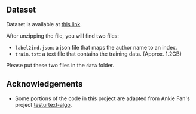 ## Dataset

Dataset is available at [this link](https://drive.google.com/file/d/1OYc1ZZzOeyFWTkMWj3lwfqgMy72B9YVx/view?usp=sharing).

After unzipping the file, you will find two files:

- `label2ind.json`: a json file that maps the author name to an index.
- `train.txt`: a text file that contains the training data. (Approx. 1.2GB)

Please put these two files in the `data` folder.

## Acknowledgements

- Some portions of the code in this project are adapted from Ankie Fan's project [testurtext-algo](https://github.com/AnkieFan/testurtext-algo/tree/main).